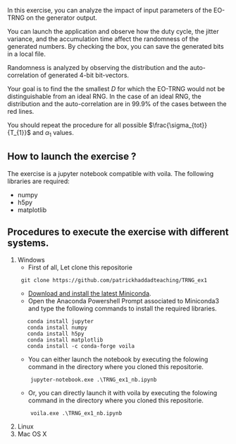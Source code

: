 In this exercise, you can analyze the impact of input parameters of the EO-TRNG on the generator output. 

You can launch the application and observe how the duty cycle, the jitter variance, and the accumulation time affect the randomness of the generated numbers. 
By checking the box, you can save the generated bits in a local file.

Randomness is analyzed by observing the distribution and the auto-correlation of generated 4-bit bit-vectors.

Your goal is to find the the smallest $D$ for which the EO-TRNG would not be distinguishable from an ideal RNG.
In the case of an ideal RNG, the distribution and the auto-correlation are in 99.9\% of the cases between the red lines.

You should repeat the procedure for all possible $\frac{\sigma_{tot}}{T_{1}}$ and $\alpha_{1}$ values.





## How to launch the exercise ?
The exercise is a jupyter notebook compatible with voila.
The following libraries are required:
* numpy
* h5py
* matplotlib
## Procedures to execute the exercise with different systems.
1. Windows
    * First of all, Let clone this repositorie
    ```
     git clone https://github.com/patrickhaddadteaching/TRNG_ex1
    ```
    * [Download and install the latest Miniconda](https://docs.conda.io/en/latest/miniconda.html#latest-miniconda-installer-links).
    * Open the Anaconda Powershell Prompt associated to Miniconda3 and type the following commands to install the required libraries.
     ```
        conda install jupyter
        conda install numpy
        conda install h5py
        conda install matplotlib
        conda install -c conda-forge voila
    ```
    * You can either launch the notebook by executing the folowing command in the directory where you cloned this repositorie.
    ```
        jupyter-notebook.exe .\TRNG_ex1_nb.ipynb
    ```
    * Or, you can directly launch it with voila  by executing the folowing command in the directory where you cloned this repositorie.
    ```
        voila.exe .\TRNG_ex1_nb.ipynb
    ```
2. Linux
3. Mac OS X
